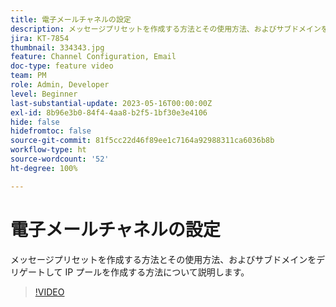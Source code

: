 ```yaml
---
title: 電子メールチャネルの設定
description: メッセージプリセットを作成する方法とその使用方法、およびサブドメインをデリゲートして IP プールを作成する方法について説明します。
jira: KT-7854
thumbnail: 334343.jpg
feature: Channel Configuration, Email
doc-type: feature video
team: PM
role: Admin, Developer
level: Beginner
last-substantial-update: 2023-05-16T00:00:00Z
exl-id: 8b96e3b0-84f4-4aa8-b2f5-1bf30e3e4106
hide: false
hidefromtoc: false
source-git-commit: 81f5cc22d46f89ee1c7164a92988311ca6036b8b
workflow-type: ht
source-wordcount: '52'
ht-degree: 100%

---
```


# 電子メールチャネルの設定

メッセージプリセットを作成する方法とその使用方法、およびサブドメインをデリゲートして IP プールを作成する方法について説明します。

>[!VIDEO](https://video.tv.adobe.com/v/334343?quality=12&learn=on)
